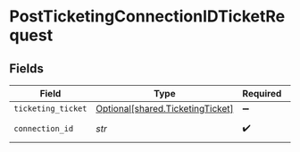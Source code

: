 # PostTicketingConnectionIDTicketRequest


## Fields

| Field                                                                      | Type                                                                       | Required                                                                   | Description                                                                |
| -------------------------------------------------------------------------- | -------------------------------------------------------------------------- | -------------------------------------------------------------------------- | -------------------------------------------------------------------------- |
| `ticketing_ticket`                                                         | [Optional[shared.TicketingTicket]](../../models/shared/ticketingticket.md) | :heavy_minus_sign:                                                         | N/A                                                                        |
| `connection_id`                                                            | *str*                                                                      | :heavy_check_mark:                                                         | ID of the connection                                                       |